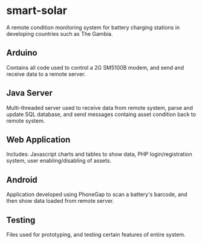 smart-solar
===========

A remote condition monitoring system for battery charging stations in developing countries such as The Gambia.

Arduino
-------
Contains all code used to control a 2G SM5100B modem, and send and receive data to a remote server.

Java Server
-----------
Multi-threaded server used to receive data from remote system, parse and update SQL database, and send messages containg asset condition back to remote system.

Web Application
---------------
Includes: Javascript charts and tables to show data, PHP login/registration system, user enabling/disabling of assets.

Android
---------------
Application developed using PhoneGap to scan a battery's barcode, and then show data loaded from remote server.

Testing
---------------
Files used for prototyping, and testing certain features of entire system.
